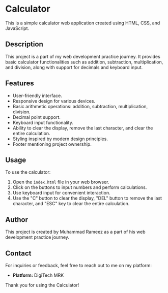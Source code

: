 # Calculator

This is a simple calculator web application created using HTML, CSS, and JavaScript.

## Description

This project is a part of my web development practice journey. It provides basic calculator functionalities such as addition, subtraction, multiplication, and division, along with support for decimals and keyboard input.

## Features

- User-friendly interface.
- Responsive design for various devices.
- Basic arithmetic operations: addition, subtraction, multiplication, division.
- Decimal point support.
- Keyboard input functionality.
- Ability to clear the display, remove the last character, and clear the entire calculation.
- Styling inspired by modern design principles.
- Footer mentioning project ownership.

## Usage

To use the calculator:
1. Open the `index.html` file in your web browser.
2. Click on the buttons to input numbers and perform calculations.
3. Use keyboard input for convenient interaction.
4. Use the "C" button to clear the display, "DEL" button to remove the last character, and "ESC" key to clear the entire calculation.

## Author

This project is created by Muhammad Rameez as a part of his web development practice journey.

## Contact

For inquiries or feedback, feel free to reach out to me on my platform:
- **Platform:** DigiTech MRK

Thank you for using the Calculator!
